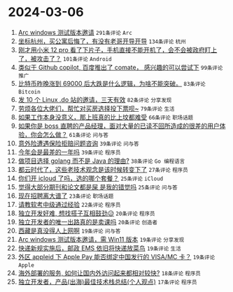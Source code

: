 # 2024-03-06

1. [Arc windows 测试版本邀请](https://www.v2ex.com/t/1020962) `291条评论` `Arc`
1. [坐标杭州，买公寓后悔了，有没有老哥开导开导](https://www.v2ex.com/t/1021002) `134条评论` `杭州`
1. [刚才用小米 12 pro 看了下片子，手机直接不能开机了，会不会被政府盯上了，被攻击了？](https://www.v2ex.com/t/1021086) `101条评论` `Android`
1. [类似于 Github copilot, 百度推出了 comate， 感兴趣的可以尝试下](https://www.v2ex.com/t/1020955) `99条评论` `推广`
1. [比特币昨晚涨到 69000 后大跌是什么逻辑，为啥不能突破。](https://www.v2ex.com/t/1020953) `83条评论` `Bitcoin`
1. [发 10 个 Linux .do 站的邀请，三天有效](https://www.v2ex.com/t/1020970) `82条评论` `分享发现`
1. [劳烦各位大佬们，帮忙对买房选择投下票呗~](https://www.v2ex.com/t/1020992) `79条评论` `生活`
1. [如果工作本身没意义，那上班真的比上坟都难受](https://www.v2ex.com/t/1021004) `66条评论` `职场话题`
1. [如果你是 boss 直聘的产品经理，面对大量的已读不回所造成的很差的用户体验，你会怎么做？](https://www.v2ex.com/t/1020945) `61条评论` `问与答`
1. [意外险遭遇保险拒赔问题咨询](https://www.v2ex.com/t/1021082) `39条评论` `问与答`
1. [今年会是最差的一年吗](https://www.v2ex.com/t/1021023) `39条评论` `程序员`
1. [做项目选择 golang 而不是 Java 的理由?](https://www.v2ex.com/t/1021175) `38条评论` `Go 编程语言`
1. [都云时代了，这些老技术观念是该时候转变下了](https://www.v2ex.com/t/1021131) `27条评论` `程序员`
1. [你们开 icloud 了吗，选的哪个套餐？](https://www.v2ex.com/t/1021156) `25条评论` `iCloud`
1. [觉得大部分期刊和论文都是屎 是我的错觉吗](https://www.v2ex.com/t/1020950) `25条评论` `问与答`
1. [现在招聘离大谱了](https://www.v2ex.com/t/1021184) `23条评论` `职场话题`
1. [请教软考中级通过经验](https://www.v2ex.com/t/1021110) `22条评论` `程序员`
1. [独立开发好难, 想找搭子互相鼓劲😥](https://www.v2ex.com/t/1021209) `20条评论` `程序员`
1. [独立开发者的唯一出路真的是卖课吗](https://www.v2ex.com/t/1021013) `20条评论` `创造者`
1. [西藏是真没得人上网啊](https://www.v2ex.com/t/1021181) `19条评论` `问与答`
1. [Arc windows 测试版本邀请，需 Win11 版本](https://www.v2ex.com/t/1021034) `19条评论` `分享发现`
1. [快递新规实施后，邮政 EMS 依旧将快递放菜鸟](https://www.v2ex.com/t/1021015) `19条评论` `生活`
1. [外区 appleid 下 Apple Pay 能否绑定中国发行的 VISA/MC 卡？](https://www.v2ex.com/t/1020993) `19条评论` `Apple`
1. [海外部署的服务, 如何让国内外访问起来都相对较快?](https://www.v2ex.com/t/1021192) `18条评论` `程序员`
1. [独立开发者，产品(出海)最佳技术栈总结(个人观点)](https://www.v2ex.com/t/1021172) `17条评论` `程序员`
